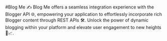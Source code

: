 #Blog Me
✍️ Blog Me offers a seamless integration experience with the Blogger API 🌐, empowering your application to effortlessly incorporate rich Blogger content through REST APIs 🛠️. Unlock the power of dynamic blogging within your platform and elevate user engagement to new heights 🚀📈.
